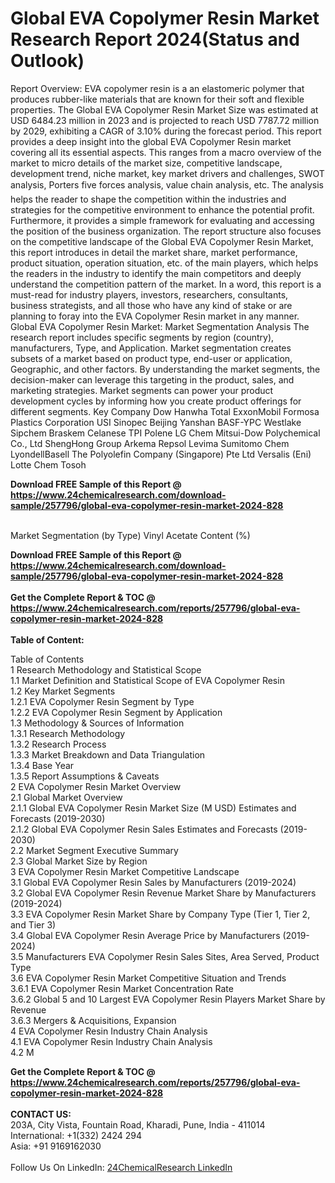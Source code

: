 <h1>Global EVA Copolymer Resin Market Research Report 2024(Status and Outlook)</h1><p>Report Overview:
EVA copolymer resin is a an elastomeric polymer that produces rubber-like materials that are known for their soft and flexible properties.
The Global EVA Copolymer Resin Market Size was estimated at USD 6484.23  million in 2023 and is projected to reach USD 7787.72  million by 2029, exhibiting a CAGR of 3.10% during the forecast period. 
This report provides a deep insight into the global EVA Copolymer Resin market covering all its essential aspects. This ranges from a macro overview of the market to micro details of the market size, competitive landscape, development trend, niche market, key market drivers and challenges, SWOT analysis, Porters five forces analysis, value chain analysis, etc. 
The analysis helps the reader to shape the competition within the industries and strategies for the competitive environment to enhance the potential profit. Furthermore, it provides a simple framework for evaluating and accessing the position of the business organization. The report structure also focuses on the competitive landscape of the Global EVA Copolymer Resin Market, this report introduces in detail the market share, market performance, product situation, operation situation, etc. of the main players, which helps the readers in the industry to identify the main competitors and deeply understand the competition pattern of the market.
In a word, this report is a must-read for industry players, investors, researchers, consultants, business strategists, and all those who have any kind of stake or are planning to foray into the EVA Copolymer Resin market in any manner.
Global EVA Copolymer Resin Market: Market Segmentation Analysis
The research report includes specific segments by region (country), manufacturers, Type, and Application. Market segmentation creates subsets of a market based on product type, end-user or application, Geographic, and other factors. By understanding the market segments, the decision-maker can leverage this targeting in the product, sales, and marketing strategies. Market segments can power your product development cycles by informing how you create product offerings for different segments.
Key Company
Dow
Hanwha Total
ExxonMobil
Formosa Plastics Corporation
USI
Sinopec Beijing Yanshan
BASF-YPC
Westlake
Sipchem
Braskem
Celanese
TPI Polene
LG Chem
Mitsui-Dow Polychemical Co., Ltd
ShengHong Group
Arkema
Repsol
Levima
Sumitomo Chem
LyondellBasell
The Polyolefin Company (Singapore) Pte Ltd
Versalis (Eni)
Lotte Chem
Tosoh</p><div><b>Download FREE Sample of this Report @ 
            <a href="https://www.24chemicalresearch.com/download-sample/257796/global-eva-copolymer-resin-market-2024-828">
            https://www.24chemicalresearch.com/download-sample/257796/global-eva-copolymer-resin-market-2024-828</a></b></div><br><p>
Market Segmentation (by Type)
Vinyl Acetate Content (%) </p><div><b>Download FREE Sample of this Report @ 
            <a href="https://www.24chemicalresearch.com/download-sample/257796/global-eva-copolymer-resin-market-2024-828">
            https://www.24chemicalresearch.com/download-sample/257796/global-eva-copolymer-resin-market-2024-828</a></b></div><br><div><b>Get the Complete Report & TOC @ 
            <a href="https://www.24chemicalresearch.com/reports/257796/global-eva-copolymer-resin-market-2024-828">
            https://www.24chemicalresearch.com/reports/257796/global-eva-copolymer-resin-market-2024-828</a></b></div><br>
            <b>Table of Content:</b><p>Table of Contents<br />
1 Research Methodology and Statistical Scope<br />
1.1 Market Definition and Statistical Scope of EVA Copolymer Resin<br />
1.2 Key Market Segments<br />
1.2.1 EVA Copolymer Resin Segment by Type<br />
1.2.2 EVA Copolymer Resin Segment by Application<br />
1.3 Methodology & Sources of Information<br />
1.3.1 Research Methodology<br />
1.3.2 Research Process<br />
1.3.3 Market Breakdown and Data Triangulation<br />
1.3.4 Base Year<br />
1.3.5 Report Assumptions & Caveats<br />
2 EVA Copolymer Resin Market Overview<br />
2.1 Global Market Overview<br />
2.1.1 Global EVA Copolymer Resin Market Size (M USD) Estimates and Forecasts (2019-2030)<br />
2.1.2 Global EVA Copolymer Resin Sales Estimates and Forecasts (2019-2030)<br />
2.2 Market Segment Executive Summary<br />
2.3 Global Market Size by Region<br />
3 EVA Copolymer Resin Market Competitive Landscape<br />
3.1 Global EVA Copolymer Resin Sales by Manufacturers (2019-2024)<br />
3.2 Global EVA Copolymer Resin Revenue Market Share by Manufacturers (2019-2024)<br />
3.3 EVA Copolymer Resin Market Share by Company Type (Tier 1, Tier 2, and Tier 3)<br />
3.4 Global EVA Copolymer Resin Average Price by Manufacturers (2019-2024)<br />
3.5 Manufacturers EVA Copolymer Resin Sales Sites, Area Served, Product Type<br />
3.6 EVA Copolymer Resin Market Competitive Situation and Trends<br />
3.6.1 EVA Copolymer Resin Market Concentration Rate<br />
3.6.2 Global 5 and 10 Largest EVA Copolymer Resin Players Market Share by Revenue<br />
3.6.3 Mergers & Acquisitions, Expansion<br />
4 EVA Copolymer Resin Industry Chain Analysis<br />
4.1 EVA Copolymer Resin Industry Chain Analysis<br />
4.2 M</p><div><b>Get the Complete Report & TOC @ 
            <a href="https://www.24chemicalresearch.com/reports/257796/global-eva-copolymer-resin-market-2024-828">
            https://www.24chemicalresearch.com/reports/257796/global-eva-copolymer-resin-market-2024-828</a></b></div><br><b>CONTACT US:</b><br>
            203A, City Vista, Fountain Road, Kharadi, Pune, India - 411014<br>
            International: +1(332) 2424 294<br>
            Asia: +91 9169162030 <br><br>
            Follow Us On LinkedIn: <a href="https://www.linkedin.com/company/24chemicalresearch/">24ChemicalResearch LinkedIn</a>